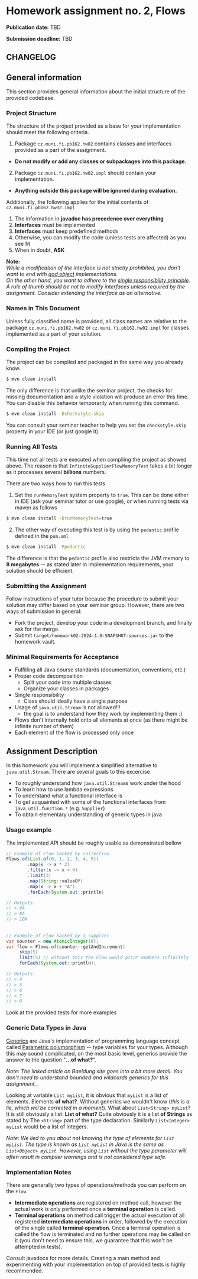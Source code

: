 Homework assignment no. 2, Flows
====================================

**Publication date:**  TBD

**Submission deadline:** TBD

## CHANGELOG

General information
-------------------
This section provides general information about the initial structure of the provided codebase.  

### Project Structure
The structure of the project provided as a base for your implementation should meet the following criteria.

1. Package ```cz.muni.fi.pb162.hw02``` contains classes and interfaces provided as a part of the assignment.
- **Do not modify or add any classes or subpackages into this package.**
2. Package  ```cz.muni.fi.pb162.hw02.impl``` should contain your implementation.
- **Anything outside this package will be ignored during evaluation.**


Additionally, the following applies for the initial contents of ``cz.muni.fi.pb162.hw02.impl``

1) The information in **javadoc has precedence over everything**
2) **Interfaces** must be implemented
3) **Interfaces** must keep predefined methods
4) Otherwise, you can modify the code (unless tests are affected) as you see fit
5) When in doubt, **ASK**

**Note:**  
*While a modification of the interface is not strictly prohibited, you don't want to end with [god object](https://en.wikipedia.org/wiki/God_object) implementations.    
On the other hand, you want to adhere to the [single responsibility principle](https://en.wikipedia.org/wiki/Single-responsibility_principle).  
A rule of thumb should be not to modify interfaces unless required by the assignment. Consider extending the interface as an alternative.*

### Names in This Document
Unless fully classified name is provided, all class names are relative to the package ```cz.muni.fi.pb162.hw02``` or ```cz.muni.fi.pb162.hw02.impl``` for classes implemented as a part of your solution.

### Compiling the Project
The project can be compiled and packaged in the same way you already know.

```bash
$ mvn clean install
```

The only difference is that unlike the seminar project, the checks for missing documentation and a style violation will produce an error this time.
You can disable this behavior temporarily when running this command.

```bash
$ mvn clean install -Dcheckstyle.skip
```

You can consult your seminar teacher to help you set the ```checkstyle.skip``` property in your IDE (or just google it).

### Running All Tests
This time not all tests are executed when compiling the project as showed above. The reason is that `InfiniteSupplierFlowMemoryTest` takes a bit longer as it processes several **billions** numbers. 

There are two ways how to run this tests

1. Set the `runMemoryTest` system property to `true`. This can be done either in IDE (ask your seminar tutor or use google), or when running tests via maven as follows

```bash
$ mvn clean install -DrunMemoryTest=true
```
2. The other way of executing this test is by using the `pedantic` profile defined in the `pom.xml`

```bash
$ mvn clean install -Ppedantic
```
The difference is that the `pedantic` profile also restricts the JVM memory to **8 megabytes** -- as stated later in implementation requirements, your solution should be efficient. 

### Submitting the Assignment
Follow instructions of your tutor because the procedure to submit your solution may differ based on your seminar group. However, there are two ways of submission in general:
* Fork the project, develop your code in a development branch, and finally ask for the merge.
* Submit ```target/homework02-2024-1.0-SNAPSHOT-sources.jar``` to the homework vault.

### Minimal Requirements for Acceptance
- Fulfilling all Java course standards (documentation, conventions, etc.)
- Proper code decomposition
  - Split your code into multiple classes
  - Organize your classes in packages
- Single responsibility
  - Class should ideally have a single purpose
- Usage of `java.util.Stream` is not allowed!!!
  - the goal is to understand how they work by implementing them :)
- Flows don't internally hold onto all elements at once (as there might be infinite number of them)
- Each element of the flow is processed only once


Assignment Description
-------------
In this homework you will implement a simplified alternative to `java.util.Stream`. There are several goals to this excercise

- To roughly understand how `java.util.Stream`s work under the hood
- To learn how to use lambda expressions
- To understand what a functional interface is 
- To get acquainted with some of the functional interfaces from `java.util.function.*` (e.g. `Supplier`)
- To obtain elementary understanding of generic types in java 

### Usage example
The implemented API should be roughly usable as demonstrated bellow

```java
// Example of Flow backed by collection
Flows.of(List.of(0, 1, 2, 3, 4, 5))
        .map(x -> x * 2)
        .filter(x -> x > 4)
        .limit(3)
        .map(String::valueOf)
        .map(x -> x + "A")
        .forEach(System.out::println)

// Outputs:
// > 6A
// > 8A
// > 10A
        
        
// Example of Flow backed by a supplier
var counter = new AtomicInteger(0);
var flow = Flows.of(counter::getAndIncrement)
    .skip(5)
    .limit(5) // without this the Flow would print numbers infinitely
    .forEach(System.out::println);

// Outputs:
// > 4
// > 5
// > 6
// > 7
// > 8
```

Look at the provided tests for more examples

### Generic Data Types in Java
[Generics](https://www.baeldung.com/java-generics) are Java's implementation of programming language concept called [Parametric polymorphism](https://en.wikipedia.org/wiki/Parametric_polymorphism) -- type variables for your types. Although this may sound complicated, on the most basic level, generics provide the answer to the question "**...of what?**". 

_Note: The linked article on Baeldung site goes into a bit more detail. You don't need to understand bounded and wildcards generics for this assignment.__  


Looking at variable `List myList`, it is obvious that `myList` is a list of elements. Elements **of what?**. Without generics we wouldn't know (_this is a lie, which will be corrected in a moment_). What about `List<String> myList`? It is still obviously a list. **List of what?** Quite obviously it is a list **of Strings** as stated by The `<String>` part of the type declaration. Similarly `List<Integer> myList` would be a list of Integers. 

_Note: We lied to you about not knowing the type of elements for `List myList`. The type is known as `List myList` in Java is the same as `List<Object> myList`. However, using `List` without the type parameter will often result in compiler warnings and is not considered type safe._ 

### Implementation Notes
There are generally two types of operations/methods you can perform on the `Flow`.

- **Intermediate operations** are registered on method call, however the actual work is only performed once a **terminal operation** is called. 
- **Terminal operations** on method call trigger the actual execution of all registered **intermediate operations** in order, followed by the execution of the single called  **terminal operation**. Once a terminal operation is called the flow is terminated and no further operations may be called on it (you don't need to ensure this, we guarantee that this won't be attempted in tests).


Consult javadocs for more details. Creating a main method and experimenting with your implementation on top of provided tests is highly recommended.

